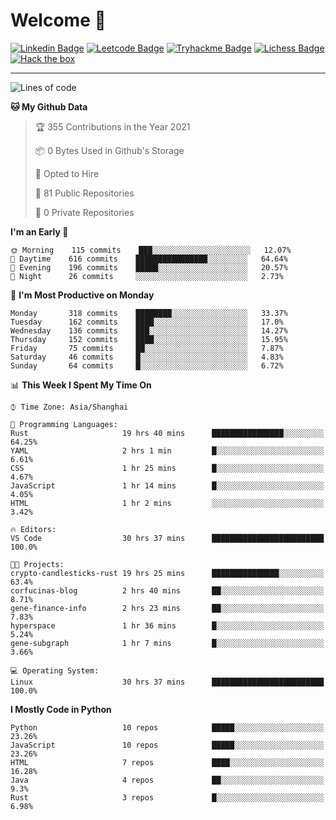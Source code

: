 # Welcome 👋

[![Linkedin Badge](https://img.shields.io/badge/-PedroTorres-blue?style=flat-square&logo=Linkedin&logoColor=white&link=https://www.linkedin.com/in/PedroTorres/)](https://www.linkedin.com/in/pedro-torres-cruz/)
[![Leetcode Badge](https://img.shields.io/badge/profile-leetcode-green)](https://leetcode.com/corfucinas/)
[![Tryhackme Badge](https://img.shields.io/badge/profile-tryhackme-blue)](https://tryhackme.com/p/Corfucinas/)
[![Lichess Badge](https://img.shields.io/badge/challenge_me-lichess-yellow)](https://lichess.org/@/Corfucinas)
[![Hack the box](https://img.shields.io/badge/hack_the_box-profile-red)](https://www.hackthebox.eu/profile/375826)

---

<!--START_SECTION:waka-->
![Lines of code](https://img.shields.io/badge/From%20Hello%20World%20I%27ve%20Written-1.5%20million%20lines%20of%20code-blue)

**🐱 My Github Data** 

> 🏆 355 Contributions in the Year 2021
 > 
> 📦 0 Bytes Used in Github's Storage 
 > 
> 💼 Opted to Hire
 > 
> 📜 81 Public Repositories 
 > 
> 🔑 0 Private Repositories  
 > 
**I'm an Early 🐤** 

```text
🌞 Morning    115 commits    ███░░░░░░░░░░░░░░░░░░░░░░   12.07% 
🌆 Daytime    616 commits    ████████████████░░░░░░░░░   64.64% 
🌃 Evening    196 commits    █████░░░░░░░░░░░░░░░░░░░░   20.57% 
🌙 Night      26 commits     ░░░░░░░░░░░░░░░░░░░░░░░░░   2.73%

```
📅 **I'm Most Productive on Monday** 

```text
Monday       318 commits    ████████░░░░░░░░░░░░░░░░░   33.37% 
Tuesday      162 commits    ████░░░░░░░░░░░░░░░░░░░░░   17.0% 
Wednesday    136 commits    ███░░░░░░░░░░░░░░░░░░░░░░   14.27% 
Thursday     152 commits    ████░░░░░░░░░░░░░░░░░░░░░   15.95% 
Friday       75 commits     ██░░░░░░░░░░░░░░░░░░░░░░░   7.87% 
Saturday     46 commits     █░░░░░░░░░░░░░░░░░░░░░░░░   4.83% 
Sunday       64 commits     █░░░░░░░░░░░░░░░░░░░░░░░░   6.72%

```


📊 **This Week I Spent My Time On** 

```text
⌚︎ Time Zone: Asia/Shanghai

💬 Programming Languages: 
Rust                     19 hrs 40 mins      ████████████████░░░░░░░░░   64.25% 
YAML                     2 hrs 1 min         █░░░░░░░░░░░░░░░░░░░░░░░░   6.61% 
CSS                      1 hr 25 mins        █░░░░░░░░░░░░░░░░░░░░░░░░   4.67% 
JavaScript               1 hr 14 mins        █░░░░░░░░░░░░░░░░░░░░░░░░   4.05% 
HTML                     1 hr 2 mins         ░░░░░░░░░░░░░░░░░░░░░░░░░   3.42%

🔥 Editors: 
VS Code                  30 hrs 37 mins      █████████████████████████   100.0%

🐱‍💻 Projects: 
crypto-candlesticks-rust 19 hrs 25 mins      ███████████████░░░░░░░░░░   63.4% 
corfucinas-blog          2 hrs 40 mins       ██░░░░░░░░░░░░░░░░░░░░░░░   8.71% 
gene-finance-info        2 hrs 23 mins       ██░░░░░░░░░░░░░░░░░░░░░░░   7.83% 
hyperspace               1 hr 36 mins        █░░░░░░░░░░░░░░░░░░░░░░░░   5.24% 
gene-subgraph            1 hr 7 mins         █░░░░░░░░░░░░░░░░░░░░░░░░   3.66%

💻 Operating System: 
Linux                    30 hrs 37 mins      █████████████████████████   100.0%

```

**I Mostly Code in Python** 

```text
Python                   10 repos            █████░░░░░░░░░░░░░░░░░░░░   23.26% 
JavaScript               10 repos            █████░░░░░░░░░░░░░░░░░░░░   23.26% 
HTML                     7 repos             ████░░░░░░░░░░░░░░░░░░░░░   16.28% 
Java                     4 repos             ██░░░░░░░░░░░░░░░░░░░░░░░   9.3% 
Rust                     3 repos             █░░░░░░░░░░░░░░░░░░░░░░░░   6.98%

```



<!--END_SECTION:waka-->
